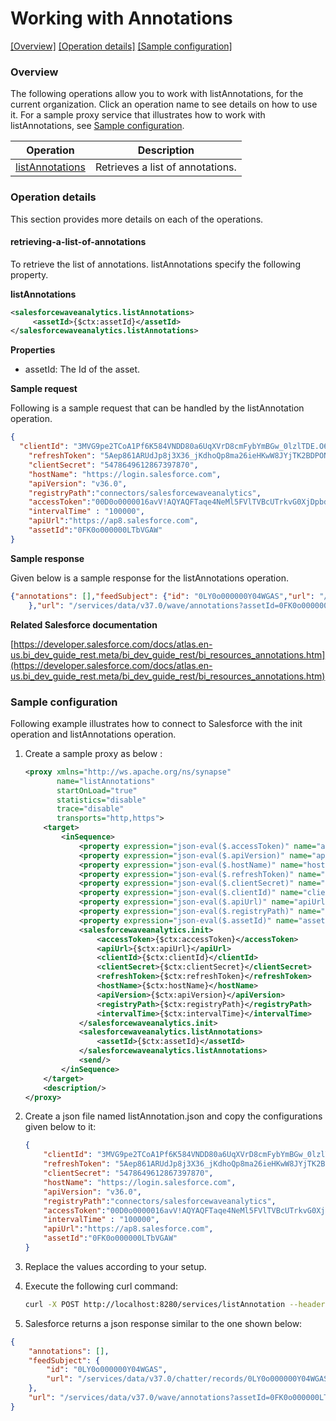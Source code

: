 # Working with Annotations

[[Overview]](#overview)  [[Operation details]](#operation-details)  [[Sample configuration]](#sample-configuration)

### Overview 

The following operations allow you to work with listAnnotations, for the current organization. Click an operation name to see details on how to use it.
For a sample proxy service that illustrates how to work with listAnnotations, see [Sample configuration](#sample-configuration).

| Operation        | Description |
| ------------- |-------------|
| [listAnnotations](#retrieving-a-list-of-annotations)    | Retrieves a list of annotations. |


### Operation details

This section provides more details on each of the operations.

#### retrieving-a-list-of-annotations
To retrieve the list of annotations. listAnnotations specify the following property.

**listAnnotations**
```xml
<salesforcewaveanalytics.listAnnotations>
     <assetId>{$ctx:assetId}</assetId>
</salesforcewaveanalytics.listAnnotations>
```

**Properties**
* assetId: The Id of the asset.

**Sample request**

Following is a sample request that can be handled by the listAnnotation operation.

```json
{
  "clientId": "3MVG9pe2TCoA1Pf6K584VNDD80a6UqXVrD8cmFybYmBGw_0lzlTDE.O6.jp8U4Dnlw6WKH62Rwp7DAHjnd7sl",
    "refreshToken": "5Aep861ARUdJp8j3X36_jKdhoQp8ma26ieHKwW8JYjTK2BDPONbHgix4zD5rvoMxmCtonNdOfabXKmY4PujXuim",
    "clientSecret": "5478649612867397870",
    "hostName": "https://login.salesforce.com",
    "apiVersion": "v36.0",
    "registryPath":"connectors/salesforcewaveanalytics",
    "accessToken":"00D0o0000016avV!AQYAQFTaqe4NeMl5FVlTVBcUTrkvG0XjDpbdt7q14cdtSmqdz9LtZMazheD.rLmUL0bLptNRJ_OGejzl9ns_O2PHGL.xtO5F",
    "intervalTime" : "100000",
    "apiUrl":"https://ap8.salesforce.com",
    "assetId":"0FK0o000000LTbVGAW"
}
```
**Sample response**

Given below is a sample response for the listAnnotations operation.

```json
{"annotations": [],"feedSubject": {"id": "0LY0o000000Y04WGAS","url": "/services/data/v37.0/chatter/records/0LY0o000000Y04WGAS"
    },"url": "/services/data/v37.0/wave/annotations?assetId=0FK0o000000LTbVGAW"}
```

**Related Salesforce documentation**

[https://developer.salesforce.com/docs/atlas.en-us.bi_dev_guide_rest.meta/bi_dev_guide_rest/bi_resources_annotations.htm](https://developer.salesforce.com/docs/atlas.en-us.bi_dev_guide_rest.meta/bi_dev_guide_rest/bi_resources_annotations.htm)

### Sample configuration

Following example illustrates how to connect to Salesforce with the init operation and listAnnotations operation.

1. Create a sample proxy as below :
    
    ```xml
    <proxy xmlns="http://ws.apache.org/ns/synapse"
           name="listAnnotations"
           startOnLoad="true"
           statistics="disable"
           trace="disable"
           transports="http,https">
        <target>
            <inSequence>
                <property expression="json-eval($.accessToken)" name="accessToken"/>
                <property expression="json-eval($.apiVersion)" name="apiVersion"/>
                <property expression="json-eval($.hostName)" name="hostName"/>
                <property expression="json-eval($.refreshToken)" name="refreshToken"/>
                <property expression="json-eval($.clientSecret)" name="clientSecret"/>
                <property expression="json-eval($.clientId)" name="clientId"/>
                <property expression="json-eval($.apiUrl)" name="apiUrl"/>
                <property expression="json-eval($.registryPath)" name="registryPath"/>
                <property expression="json-eval($.assetId)" name="assetId"/>
                <salesforcewaveanalytics.init>
                    <accessToken>{$ctx:accessToken}</accessToken>
                    <apiUrl>{$ctx:apiUrl}</apiUrl>
                    <clientId>{$ctx:clientId}</clientId>
                    <clientSecret>{$ctx:clientSecret}</clientSecret>
                    <refreshToken>{$ctx:refreshToken}</refreshToken>
                    <hostName>{$ctx:hostName}</hostName>
                    <apiVersion>{$ctx:apiVersion}</apiVersion>
                    <registryPath>{$ctx:registryPath}</registryPath>
                    <intervalTime>{$ctx:intervalTime}</intervalTime>
                </salesforcewaveanalytics.init>
                <salesforcewaveanalytics.listAnnotations>
                    <assetId>{$ctx:assetId}</assetId>
                </salesforcewaveanalytics.listAnnotations>
                <send/>
            </inSequence>
        </target>
        <description/>
    </proxy>
    
    ```

2. Create a json file named listAnnotation.json and copy the configurations given below to it:

    ```json
    {
        "clientId": "3MVG9pe2TCoA1Pf6K584VNDD80a6UqXVrD8cmFybYmBGw_0lzlTDE.O6.jp8U4Dnlw6WKH62Rwp7DAHjnd7sl",
        "refreshToken": "5Aep861ARUdJp8j3X36_jKdhoQp8ma26ieHKwW8JYjTK2BDPONbHgix4zD5rvoMxmCtonNdOfabXKmY4PujXuim",
        "clientSecret": "5478649612867397870",
        "hostName": "https://login.salesforce.com",
        "apiVersion": "v36.0",
        "registryPath":"connectors/salesforcewaveanalytics",
        "accessToken":"00D0o0000016avV!AQYAQFTaqe4NeMl5FVlTVBcUTrkvG0XjDpbdt7q14cdtSmqdz9LtZMazheD.rLmUL0bLptNRJ_OGejzl9ns_O2PHGL.xtO5F",
        "intervalTime" : "100000",
        "apiUrl":"https://ap8.salesforce.com",
        "assetId":"0FK0o000000LTbVGAW"
    }                       
    ```
3. Replace the values according to your setup.

4. Execute the following curl command:
      ```bash
      curl -X POST http://localhost:8280/services/listAnnotation --header 'Content-Type: application/json' -d @listAnnotation.json
      ```

5. Salesforce returns a json response similar to the one shown below:
 
```json
{
    "annotations": [],
    "feedSubject": {
        "id": "0LY0o000000Y04WGAS",
        "url": "/services/data/v37.0/chatter/records/0LY0o000000Y04WGAS"
    },
    "url": "/services/data/v37.0/wave/annotations?assetId=0FK0o000000LTbVGAW"
}
```
